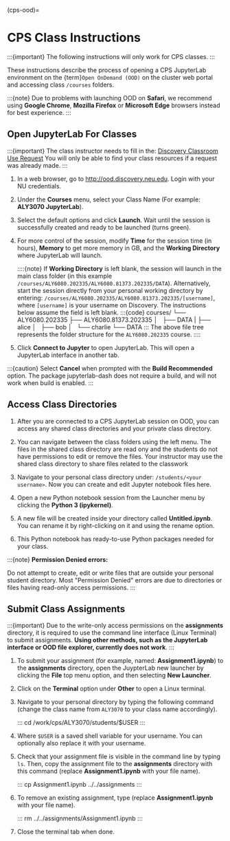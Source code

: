 (cps-ood)=

# CPS Class Instructions

:::{important}
The following instructions will only work for CPS classes.
:::

These instructions describe the process of opening a CPS JupyterLab environment on the {term}`Open OnDemand (OOD)` on the cluster web portal and accessing class `/courses` folders.

:::{note}
Due to problems with launching OOD on **Safari**, we recommend using **Google Chrome**, **Mozilla Firefox** or **Microsoft Edge** browsers instead for best experience.
:::

## Open JupyterLab For Classes

:::{important}
The class instructor needs to fill in the: [Discovery Classroom Use Request] You will only be able to find your class resources if a request was already made.
:::

1. In a web browser, go to <http://ood.discovery.neu.edu>. Login with your NU credentials.

1. Under the **Courses** menu, select your Class Name (For example: **ALY3070 JupyterLab**).

1. Select the default options and click **Launch**. Wait until the session is successfully created and ready to be launched (turns green).

1. For more control of the session, modify **Time** for the session time (in hours), **Memory** to get more memory in GB, and the **Working Directory** where JupyterLab will launch.

    ::::{note}
    If **Working Directory** is left blank, the session will launch in the main class folder (in this example `/courses/ALY6080.202335/ALY6080.81373.202335/DATA`). Alternatively, start the session directly from your personal working directory by entering: `/courses/ALY6080.202335/ALY6080.81373.202335/[username]`, where `[username]` is your username on Discovery. The instructions below assume the field is left blank.
    :::{code}
    courses/
    └── ALY6080.202335
        ├── ALY6080.81373.202335
        │   ├── DATA
        |   ├── alice
        │   ├── bob
        │   └── charlie
        └── DATA
    :::
    The above file tree represents the folder structure for the `ALY6080.202335` course.
    ::::

1. Click **Connect to Jupyter** to open JupyterLab. This will open a JupyterLab interface in another tab.

:::{caution}
Select **Cancel** when prompted with the **Build Recommended** option. The package jupyterlab-dash does not require a build, and will not work when build is enabled.
:::

## Access Class Directories

1. After you are connected to a CPS JupyterLab session on OOD, you can access any shared class directories and your private class directory.

1. You can navigate between the class folders using the left menu. The files in the shared class directory are read ony and the students do not have permissions to edit or remove the files. Your instructor may use the shared class directory to share files related to the classwork

1. Navigate to your personal class directory under: `/students/<your username>`. Now you can create and edit Jupyter notebook files here.

1. Open a new Python notebook session from the Launcher menu by clicking the **Python 3 (ipykernel)**.

1. A new file will be created inside your directory called **Untitled.ipynb**. You can rename it by right-clicking on it and using the rename option.

1. This Python notebook has ready-to-use Python packages needed for your class.

:::{note}
**Permission Denied errors:**

Do not attempt to create, edit or write files that are outside your personal student directory. Most "Permission Denied" errors are due to directories or files having read-only access permissions.
:::

## Submit Class Assignments

:::{important}
Due to the write-only access permissions on the **assignments** directory, it is required to use the command line interface (Linux Terminal) to submit assignments. **Using other methods, such as the JupyterLab interface or OOD file explorer, currently does not work**.
:::

1. To submit your assignment (for example, named: **Assignment1.ipynb**) to the **assignments** directory, open the JuypterLab new launcher by clicking the **File** top menu option, and then selecting **New Launcher**.

1. Click on the **Terminal** option under **Other** to open a Linux terminal.

1. Navigate to your personal directory by typing the following command (change the class name from `ALY3070` to your class name accordingly).

    :::
    cd /work/cps/ALY3070/students/$USER
    :::

1. Where `$USER` is a saved shell variable for your username. You can optionally also replace it with your username.

1. Check that your assignment file is visible in the command line by typing `ls`. Then, copy the assignment file to the **assignments** directory with this command (replace **Assignment1.ipynb** with your file name).

    :::
    cp Assignment1.ipynb ../../assignments
    :::

1. To remove an existing assignment, type (replace **Assignment1.ipynb** with your file name).

    :::
    rm ../../assignments/Assignment1.ipynb
    :::

1. Close the terminal tab when done.

[discovery classroom use request]: https://bit.ly/NURC-Classroom
